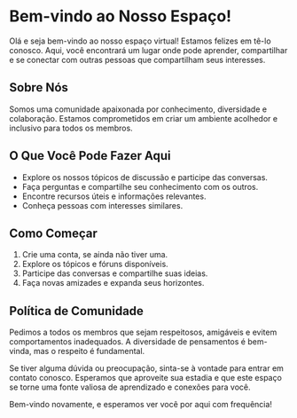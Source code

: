 # Bem-vindo ao Nosso Espaço!

Olá e seja bem-vindo ao nosso espaço virtual! Estamos felizes em tê-lo conosco. Aqui, você encontrará um lugar onde pode aprender, compartilhar e se conectar com outras pessoas que compartilham seus interesses.

## Sobre Nós

Somos uma comunidade apaixonada por conhecimento, diversidade e colaboração. Estamos comprometidos em criar um ambiente acolhedor e inclusivo para todos os membros.

## O Que Você Pode Fazer Aqui

- Explore os nossos tópicos de discussão e participe das conversas.
- Faça perguntas e compartilhe seu conhecimento com os outros.
- Encontre recursos úteis e informações relevantes.
- Conheça pessoas com interesses similares.

## Como Começar

1. Crie uma conta, se ainda não tiver uma.
2. Explore os tópicos e fóruns disponíveis.
3. Participe das conversas e compartilhe suas ideias.
4. Faça novas amizades e expanda seus horizontes.

## Política de Comunidade

Pedimos a todos os membros que sejam respeitosos, amigáveis e evitem comportamentos inadequados. A diversidade de pensamentos é bem-vinda, mas o respeito é fundamental.

Se tiver alguma dúvida ou preocupação, sinta-se à vontade para entrar em contato conosco. Esperamos que aproveite sua estadia e que este espaço se torne uma fonte valiosa de aprendizado e conexões para você.

Bem-vindo novamente, e esperamos ver você por aqui com frequência!